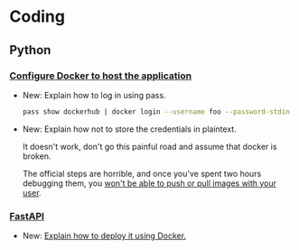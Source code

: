 # Coding

## Python

### [Configure Docker to host the application](docker.md)

* New: Explain how to log in using pass.

    ```bash
    pass show dockerhub | docker login --username foo --password-stdin
    ```

* New: Explain how not to store the credentials in plaintext.

    It doesn't work, don't go this painful road and assume that docker is broken.
    
    The official steps are horrible, and once you've spent two hours debugging
    them, you [won't be able to push or pull images with your
    user](https://github.com/docker/docker-credential-helpers/issues/154).

### [FastAPI](fastapi.md)

* New: [Explain how to deploy it using Docker.](fastapi.md#deploy-with-docker)
